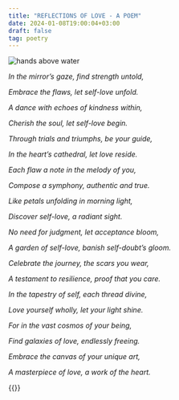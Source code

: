 ```yaml
---
title: "REFLECTIONS OF LOVE - A POEM"
date: 2024-01-08T19:00:04+03:00
draft: false
tag: poetry
---
```


![hands above water](/images/hands.png)


*In the mirror’s gaze, find strength untold,*

*Embrace the flaws, let self-love unfold.*

*A dance with echoes of kindness within,*

*Cherish the soul, let self-love begin.*

*Through trials and triumphs, be your guide,*

*In the heart’s cathedral, let love reside.*

*Each flaw a note in the melody of you,*

*Compose a symphony, authentic and true.*

*Like petals unfolding in morning light,*

*Discover self-love, a radiant sight.*

*No need for judgment, let acceptance bloom,*

*A garden of self-love, banish self-doubt’s gloom.*

*Celebrate the journey, the scars you wear,*

*A testament to resilience, proof that you care.*

*In the tapestry of self, each thread divine,*

*Love yourself wholly, let your light shine.*

*For in the vast cosmos of your being,*

*Find galaxies of love, endlessly freeing.*

*Embrace the canvas of your unique art,*

*A masterpiece of love, a work of the heart.*

{{<mini-toc>}}
